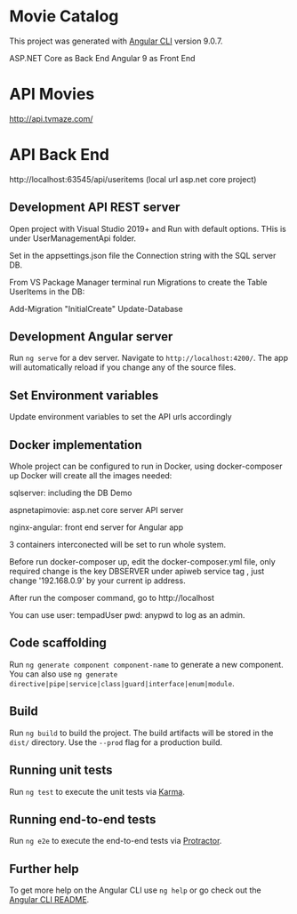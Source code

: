 # Movie Catalog 

This project was generated with [Angular CLI](https://github.com/angular/angular-cli) version 9.0.7.

ASP.NET Core as Back End   Angular 9 as Front End

# API Movies

http://api.tvmaze.com/

# API Back End

http://localhost:63545/api/useritems     (local url asp.net core project)

## Development API REST server

Open project with Visual Studio 2019+ and Run with default options. THis is under UserManagementApi folder.

Set in the appsettings.json file the Connection string with the SQL server DB.  

From VS Package Manager terminal run  Migrations to create the Table UserItems in the DB:

Add-Migration "InitialCreate"
Update-Database


## Development Angular server

Run `ng serve` for a dev server. Navigate to `http://localhost:4200/`. The app will automatically reload if you change any of the source files.

## Set Environment variables

Update environment variables to set the API urls accordingly

## Docker implementation

Whole project can be configured to run in Docker, using docker-composer up Docker will create all the images needed:

sqlserver: including the DB Demo

aspnetapimovie:  asp.net core server   API server

nginx-angular: front end server for Angular app

3 containers  interconected will be set to run whole system.

Before run docker-composer up,  edit the docker-composer.yml file, only required change is the key  DBSERVER  under apiweb service tag , just change '192.168.0.9' by your current ip address.

After run the composer command, go to http://localhost

You can use user: tempadUser  pwd: anypwd   to log as an admin.




## Code scaffolding

Run `ng generate component component-name` to generate a new component. You can also use `ng generate directive|pipe|service|class|guard|interface|enum|module`.

## Build

Run `ng build` to build the project. The build artifacts will be stored in the `dist/` directory. Use the `--prod` flag for a production build.

## Running unit tests

Run `ng test` to execute the unit tests via [Karma](https://karma-runner.github.io).

## Running end-to-end tests

Run `ng e2e` to execute the end-to-end tests via [Protractor](http://www.protractortest.org/).

## Further help

To get more help on the Angular CLI use `ng help` or go check out the [Angular CLI README](https://github.com/angular/angular-cli/blob/master/README.md).

